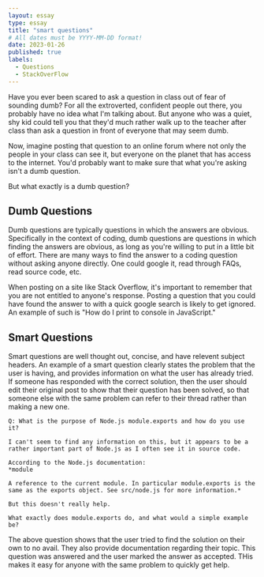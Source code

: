 ```yaml
---
layout: essay
type: essay
title: "smart questions"
# All dates must be YYYY-MM-DD format!
date: 2023-01-26
published: true
labels:
  - Questions
  - StackOverFlow
---
```


Have you ever been scared to ask a question in class out of fear of sounding dumb? For all the extroverted, confident people out there, you probably have no idea what I'm talking about. But anyone who was a quiet, shy kid could tell you that they'd much rather walk up to the teacher after class than ask a question in front of everyone that may seem dumb. 

Now, imagine posting that question to an online forum where not only the people in your class can see it, but everyone on the planet that has access to the internet. You'd probably want to make sure that what you're asking isn't a dumb question. 

But what exactly is a dumb question? 

## Dumb Questions

Dumb questions are typically questions in which the answers are obvious. Specifically in the context of coding, dumb questions are questions in which finding the answers are obvious, as long as you're willing to put in a little bit of effort. There are many ways to find the answer to a coding question without asking anyone directly. One could google it, read through FAQs, read source code, etc. 

When posting on a site like Stack Overflow, it's important to remember that you are not entitled to anyone's response. Posting a question that you could have found the answer to with a quick google search is likely to get ignored. An example of such is "How do I print to console in JavaScript." 

## Smart Questions

Smart questions are well thought out, concise, and have relevent subject headers. An example of a smart question clearly states the problem that the user is having, and provides information on what the user has already tried. If someone has responded with the correct solution, then the user should edit their original post to show that their question has been solved, so that someone else with the same problem can refer to their thread rather than making a new one. 

```
Q: What is the purpose of Node.js module.exports and how do you use it?

I can't seem to find any information on this, but it appears to be a rather important part of Node.js as I often see it in source code.

According to the Node.js documentation:
*module

A reference to the current module. In particular module.exports is the same as the exports object. See src/node.js for more information.*

But this doesn't really help.

What exactly does module.exports do, and what would a simple example be?
```

The above question shows that the user tried to find the solution on their own to no avail. They also provide documentation regarding their topic. This question was answered and the user marked the answer as accepted. THis makes it easy for anyone with the same problem to quickly get help. 
